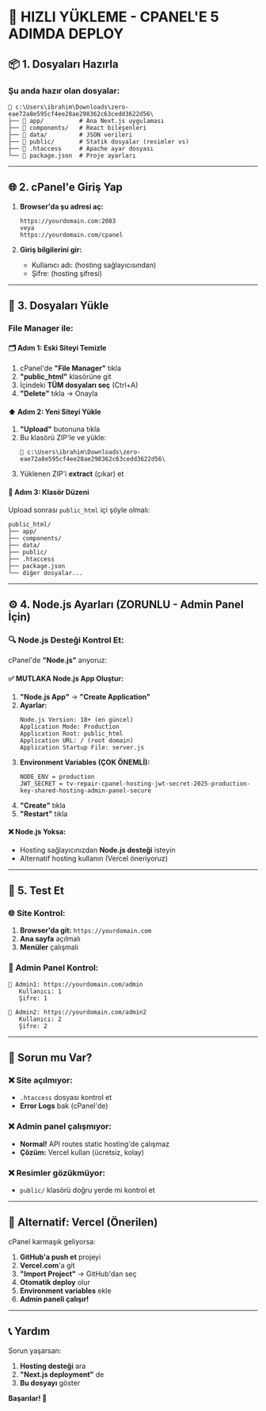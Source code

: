 # 🎯 HIZLI YÜKLEME - CPANEL'E 5 ADIMDA DEPLOY

## 📦 1. Dosyaları Hazırla

### Şu anda hazır olan dosyalar:
```
📁 c:\Users\ibrahim\Downloads\zero-eae72a8e595cf4ee28ae298362c63cedd3622d56\
├── 📁 app/          # Ana Next.js uygulaması  
├── 📁 components/   # React bileşenleri
├── 📁 data/         # JSON verileri
├── 📁 public/       # Statik dosyalar (resimler vs)
├── 📄 .htaccess     # Apache ayar dosyası
└── 📄 package.json  # Proje ayarları
```

---

## 🌐 2. cPanel'e Giriş Yap

1. **Browser'da şu adresi aç:**
   ```
   https://yourdomain.com:2083
   veya  
   https://yourdomain.com/cpanel
   ```

2. **Giriş bilgilerini gir:**
   - Kullanıcı adı: (hosting sağlayıcısından)
   - Şifre: (hosting şifresi)

---

## 📁 3. Dosyaları Yükle

### File Manager ile:

#### 🗂️ Adım 1: Eski Siteyi Temizle
1. cPanel'de **"File Manager"** tıkla
2. **"public_html"** klasörüne git
3. İçindeki **TÜM dosyaları seç** (Ctrl+A)
4. **"Delete"** tıkla → Onayla

#### ⬆️ Adım 2: Yeni Siteyi Yükle
1. **"Upload"** butonuna tıkla
2. Bu klasörü ZIP'le ve yükle:
   ```
   📁 c:\Users\ibrahim\Downloads\zero-eae72a8e595cf4ee28ae298362c63cedd3622d56\
   ```
3. Yüklenen ZIP'i **extract** (çıkar) et

#### 🔧 Adım 3: Klasör Düzeni
Upload sonrası `public_html` içi şöyle olmalı:
```
public_html/
├── app/
├── components/  
├── data/
├── public/
├── .htaccess
├── package.json
└── diğer dosyalar...
```

---

## ⚙️ 4. Node.js Ayarları (ZORUNLU - Admin Panel İçin)

### 🔍 Node.js Desteği Kontrol Et:
cPanel'de **"Node.js"** arıyoruz:

#### ✅ MUTLAKA Node.js App Oluştur:
1. **"Node.js App"** → **"Create Application"**
2. **Ayarlar:**
   ```
   Node.js Version: 18+ (en güncel)
   Application Mode: Production  
   Application Root: public_html
   Application URL: / (root domain)
   Application Startup File: server.js
   ```
3. **Environment Variables (ÇOK ÖNEMLİ):**
   ```
   NODE_ENV = production
   JWT_SECRET = tv-repair-cpanel-hosting-jwt-secret-2025-production-key-shared-hosting-admin-panel-secure
   ```
4. **"Create"** tıkla
5. **"Restart"** tıkla

#### ❌ Node.js Yoksa:
- Hosting sağlayıcınızdan **Node.js desteği** isteyin
- Alternatif hosting kullanın (Vercel öneriyoruz)

---

## 🧪 5. Test Et

### 🌐 Site Kontrol:
1. **Browser'da git:** `https://yourdomain.com`
2. **Ana sayfa** açılmalı
3. **Menüler** çalışmalı

### 🔐 Admin Panel Kontrol:
```
🔗 Admin1: https://yourdomain.com/admin
   Kullanıcı: 1
   Şifre: 1

🔗 Admin2: https://yourdomain.com/admin2  
   Kullanıcı: 2
   Şifre: 2
```

---

## 🚨 Sorun mu Var?

### ❌ Site açılmıyor:
- `.htaccess` dosyası kontrol et
- **Error Logs** bak (cPanel'de)

### ❌ Admin panel çalışmıyor:
- **Normal!** API routes static hosting'de çalışmaz
- **Çözüm:** Vercel kullan (ücretsiz, kolay)

### ❌ Resimler gözükmüyor:
- `public/` klasörü doğru yerde mi kontrol et

---

## 🚀 Alternatif: Vercel (Önerilen)

cPanel karmaşık geliyorsa:

1. **GitHub'a push et** projeyi
2. **Vercel.com**'a git
3. **"Import Project"** → GitHub'dan seç
4. **Otomatik deploy** olur
5. **Environment variables** ekle
6. **Admin paneli çalışır!**

---

## 📞 Yardım

Sorun yaşarsan:
1. **Hosting desteği** ara
2. **"Next.js deployment"** de
3. **Bu dosyayı** göster

**Başarılar! 🎉**
